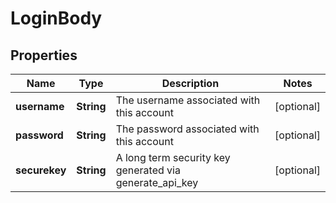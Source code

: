 

# LoginBody


## Properties

| Name | Type | Description | Notes |
|------------ | ------------- | ------------- | -------------|
|**username** | **String** | The username associated with this account |  [optional] |
|**password** | **String** | The password associated with this account |  [optional] |
|**securekey** | **String** | A long term security key generated via generate_api_key |  [optional] |



